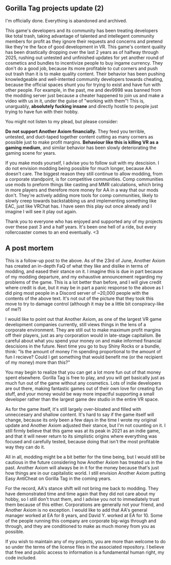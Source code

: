 ## Gorilla Tag projects update (2)
I'm officially done. Everything is abandoned and archived.

This game's developers and its community has been treating developers like total trash, taking advantage of talented and intellegent community members for profit as they ignore their requests and concerns and pretend like they're the face of good development in VR.
This game's content quality has been drastically dropping over the last 2 years as of halfway through 2025, rushing out untested and unfinished updates for yet another round of cosmetics and bundles to incentivize people to buy ingame currency. 
They don't do a good job, because its more profitable to cut corners and push out trash than it is to make quality content.
Their behavior has been pushing knowledgeable and well-intented community developers towards cheating, because the official spaces shunt you for trying to exist and have fun with other people. For example, in the past, me and dev9998 was banned from the modding server just because a cheater happened to join us and make a video with us in it, under the guise of "working with them"! This is, unarguably, **absolutely fucking insane** and directly hostile to people just trying to have fun with their hobby.


You might not listen to my plead, but please consider:

**Do not support Another Axiom financially.** They feed you terrible, untested, and duct-taped together content cutting as many corners as possible just to make profit margins. 
**Behaviour like this is killing VR as a gaming medium**, and similar behavior has been slowly deteriorating the gaming scene for years.

If you make mods yourself, I advise you to follow suit with my descision. I do not envision modding being possible for much longer, because AA doesn't care. The biggest reason they still continue to allow modding, from a corporate standpoint, is for competitive communities. Comp communities use mods to preform things like casting and MMR calculations, which bring in more players and therefore more money for AA in a way that our mods don't. They're actively adding more tools for comp communities, likely to slowly creep towards backstabbing us and implementing something like EAC, just like VRChat has. I have seen this play out once already and I imagine I will see it play out again.

Thank you to everyone who has enjoyed and supported any of my projects over these past 3 and a half years. It's been one hell of a ride, but every rollercoaster comes to an end eventually. <3

## A post mortem
This is a follow-up post to the above. As of the 23rd of June, Another Axiom has created an in-depth FaQ of what they like and dislike in terms of modding, and eased their stance on it. I imagine this is due in part because of my modding departure, and my exhaustive announcement regarding my problems of the game. This is a lot better than before, and I will give credit where credit is due, but it may be in part a panic response to the above as I did ping most people in a Discord server of ~20,000 people with the contents of the above text. It's not out of the picture that they took this move to try to damage control (although it may be a little bit conspiracy-like of me?)

I would like to point out that Another Axiom, as one of the largest VR game development companies currently, still views things in the lens of a corporate environment. They are still out to make maximum profit margins off their players, just as any corporation would in late-stage capitalism. Be careful about what you spend your money on and make informed financial descisions in the future. Next time you go to buy Shiny Rocks or a bundle, think: "Is the amount of money I'm spending proportional to the amount of fun I recieve? Could I get something that would benefit me (or the recipient of my money) more than this?"

You may begin to realize that you can get a lot more fun out of that money spent elsewhere. Gorilla Tag is free to play, and you will get basically just as much fun out of the game without any cosmetics. Lots of indie developers are out there, making fantastic games out of their own love for creating fun stuff, and your money would be way more impactful supporting a small developer rather than the largest game dev studio in the entire VR space. 

As for the game itself, it's still largely over-bloated and filled with unneccesary and shallow content. It's hard to say if the game itself will change, because its only been a few days in the time I wrote my original update and Another Axiom adjusted their stance, but I'm not counting on it. I still firmly believe that this game was at its peak in 2021 as an indie game, and that it will never return to its simplistic origins where everything was focused and carefully tested, because doing that isn't the most profitable way they can do it.

All in all, modding might be a bit better for the time being, but I would still be cautious in the future considering how Another Axiom has treated us in the past. Another Axiom will always be in it for the money because that's just how things are in our capitalistic world. I still envision Another Axiom putting Easy AntiCheat on Gorilla Tag in the coming years.

For the record, AA's stance shift will not bring me back to modding. They have demonstrated time and time again that they did not care about my hobby, so I still don't trust them, and I advise you not to immediately trust them because of this either. Corporations are generally not your friend, and Another Axiom is no exception. I would like to add that AA's general manager worked at EA for 8 years, and David Y. worked at EA for 10. Some of the people running this company are corporate big-wigs through and through, and they are conditioned to make as much money from you as possible.

If you wish to maintain any of my projects, you are more than welcome to do so under the terms of the license files in the associated repository. I believe that free and public access to information is a fundamental human right, my code included.
